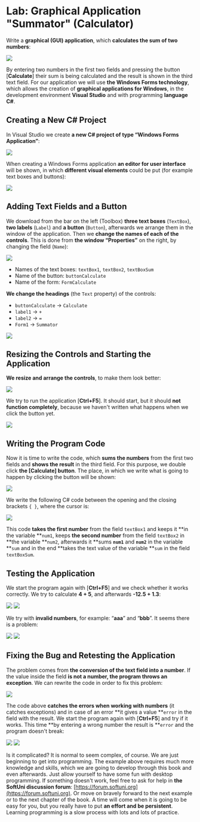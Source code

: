 # Lab: Graphical Application "Summator" (Calculator)

Write a **graphical \(GUI\) application**, which **calculates the sum of two numbers**:

![](/assets/chapter-1-images/07.Numbers-sum-01.png)

By entering two numbers in the first two fields and pressing the button \[**Calculate**\] their sum is being calculated and the result is shown in the third text field. For our application we will use **the Windows Forms technology**, which allows the creation of **graphical applications for Windows**, in the development environment **Visual Studio** and with programming **language** **C\#**.

## Creating a New C\# Project

In Visual Studio we create **a new C\# project of type “Windows Forms Application”**:

![](/assets/chapter-1-images/07.Numbers-sum-02.png)

When creating a Windows Forms application **an editor for user interface** will be shown, in which **different visual elements** could be put \(for example text boxes and buttons\):

![](/assets/chapter-1-images/07.Numbers-sum-03.png)

## Adding Text Fields and a Button

We download from the bar on the left \(Toolbox\) **three text boxes** \(`TextBox`\), **two labels** \(`Label`\) and **a button** \(`Button`\), afterwards we arrange them in the window of the application. Then we **change the names of each of the controls**. This is done from **the window “Properties”** on the right, by changing the field \(`Name`\):

![](/assets/chapter-1-images/07.Numbers-sum-04.png)

* Names of the text boxes: `textBox1`, `textBox2`, `textBoxSum`
* Name of the button: `buttonCalculate`
* Name of the form: `FormCalculate`

**We change the headings** \(the `Text` property\) of the controls:

* `buttonCalculate` -&gt; `Calculate`
* `label1` -&gt; `+`
* `label2` -&gt; `=`
* `Form1` -&gt; `Summator`

![](/assets/chapter-1-images/07.Numbers-sum-05.png)

## Resizing the Controls and Starting the Application

**We resize and arrange the controls**, to make them look better:

![](/assets/chapter-1-images/07.Numbers-sum-06.png)

We try to run the application \[**Ctrl+F5**\]. It should start, but it should **not function completely**, because we haven't written what happens when we click the button yet.

![](/assets/chapter-1-images/07.Numbers-sum-07.png)

## Writing the Program Code

Now it is time to write the code, which **sums the numbers** from the first two fields and **shows the result** in the third field. For this purpose, we double click **the \[Calculate\] button**. The place, in which we write what is going to happen by clicking the button will be shown:

![](/assets/chapter-1-images/07.Numbers-sum-08.png)

We write the following C\# code between the opening and the closing brackets `{ }`, where the cursor is:

![](/assets/chapter-1-images/07.Numbers-sum-09.png)

This code **takes the first number** from the field `textBox1` and keeps it **in the variable **`num1`, keeps **the second number** from the field `textBox2` in **the variable **`num2`, afterwards it **sums **`num1`** and **`num2`** in the variable **`sum` and in the end **takes the text value of the variable **`sum` in the field `textBoxSum`.

## Testing the Application

We start the program again with \[**Ctrl+F5**\] and we check whether it works correctly. We try to calculate **4 + 5**, and afterwards **-12.5 + 1.3**:

![](/assets/chapter-1-images/07.Numbers-sum-10.png) ![](/assets/chapter-1-images/07.Numbers-sum-11.png)

We try with **invalid numbers**, for example: “**aaa**” and “**bbb**”. It seems there is a problem:

![](/assets/chapter-1-images/07.Numbers-sum-12.png) ![](/assets/chapter-1-images/07.Numbers-sum-13.png)

## Fixing the Bug and Retesting the Application

The problem comes from **the conversion of the text field into a number**. If the value inside the field **is not a number, the program throws an exception**. We can rewrite the code in order to fix this problem:

![](/assets/chapter-1-images/07.Numbers-sum-14.png)

The code above **catches the errors when working with numbers** \(it catches exceptions\) and in case of an error **it gives a value **`error` in the field with the result. We start the program again with \[**Ctrl+F5**\] and try if it works. This time **by entering a wrong number the result is **`error` and the program doesn't break:

![](/assets/chapter-1-images/07.Numbers-sum-15.png) ![](/assets/chapter-1-images/07.Numbers-sum-16.png)

Is it complicated? It is normal to seem complex, of course. We are just beginning to get into programming. The example above requires much more knowledge and skills, which we are going to develop through this book and even afterwards. Just allow yourself to have some fun with desktop programming. If something doesn't work, feel free to ask for help in **the SoftUni discussion forum**: [https://forum.softuni.org](https://forum.softuni.org). Or move on bravely forward to the next example or to the next chapter of the book. A time will come when it is going to be easy for you, but you really have to put **an effort and be persistent**. Learning programming is a slow process with lots and lots of practice.
